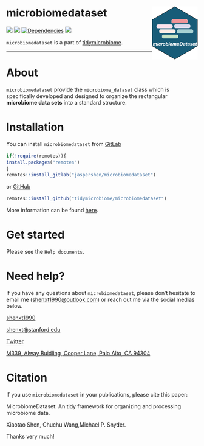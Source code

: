 <!-- README.md is generated from README.Rmd. Please edit that file -->

# microbiomedataset <img src="man/figures/microbiomedataset_logo.png" align="right" alt="" width="120" />

[![](https://www.r-pkg.org/badges/version/microbiomedataset?color=green)](https://cran.r-project.org/package=microbiomedataset)
[![](https://img.shields.io/github/languages/code-size/tidymicrobiome/microbiomedataset.svg)](https://github.com/tidymicrobiome/microbiomedataset)
[![Dependencies](https://tinyverse.netlify.com/badge/microbiomedataset)](https://cran.r-project.org/package=microbiomedataset)
[![](https://img.shields.io/badge/lifecycle-experimental-orange.svg)](https://www.tidyverse.org/lifecycle/#experimental)

`microbiomedataset` is a part of [tidymicrobiome](https://www.tidymicrobiome.org/).

------

# About

`microbiomedataset` provide the `microbiome_dataset` class which is specifically developed and designed to organize the rectangular **microbiome data sets** into a standard structure.

# Installation

You can install `microbiomedataset` from [GitLab](https://gitlab.com/jaspershen/microbiomedataset)

``` r
if(!require(remotes)){
install.packages("remotes")
}
remotes::install_gitlab("jaspershen/microbiomedataset")
```
or [GitHub](https://github.com/tidymicrobiome/microbiomedataset)

``` r
remotes::install_github("tidymicrobiome/microbiomedataset")
```

More information can be found [here](https://microbiomedataset.tidymicrobiome.org/articles/microbiomedataset_install.html).

# Get started

Please see the `Help documents`.

# Need help?

If you have any questions about `microbiomedataset`, please don’t hesitate to
email me (<shenxt1990@outlook.com>) or reach out me via the social medias below.

<i class="fa fa-weixin"></i>
[shenxt1990](https://www.shenxt.info/files/wechat_QR.jpg)

<i class="fa fa-envelope"></i> <shenxt@stanford.edu>

<i class="fa fa-twitter"></i>
[Twitter](https://twitter.com/JasperShen1990)

<i class="fa fa-map-marker-alt"></i> [M339, Alway Buidling, Cooper Lane,
Palo Alto, CA
94304](https://www.google.com/maps/place/Alway+Building/@37.4322345,-122.1770883,17z/data=!3m1!4b1!4m5!3m4!1s0x808fa4d335c3be37:0x9057931f3b312c29!8m2!3d37.4322345!4d-122.1748996)

# Citation

If you use `microbiomedataset` in your publications, please cite this paper:

MicrobiomeDataset: An tidy framework for organizing and processing microbiome data.

Xiaotao Shen, Chuchu Wang,Michael P. Snyder.

Thanks very much!
